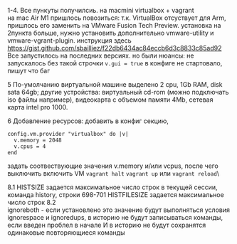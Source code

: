 1-4. Все пункуты получилсиь. на macmini virtualbox + vagrant\
на mac Air M1 пришлось повозиться: т.к. VirtualBox отсуствует для Arm, пришлось 
его заменить на VMware Fusion Tech Preview. установка на 2пункта больше, нужно 
установить дополнительно vmware-utility и vmware-vgrant-plugin. 
инструкция здесь https://gist.github.com/sbailliez/f22db6434ac84eccb6d3c8833c85ad92 
Все запустилось на последних версиях. но были нюансы: не запускалось без такой строчки `v.gui = true` в конфиге не стартовало, пишут что баг

5 По-умолчанию виртуальной машине выделено 2 cpu, 1Gb RAM, disk sata 64gb; 
другие устройства: виртуальный cd-rom (можно подключать iso файлы например), видеокарта с объемом памяти 4Mb, сетевая карта intel pro 1000.

6 Добавление ресурсов: добавить в конфиг секцию, 
```
config.vm.provider "virtualbox" do |v|
  v.memory = 2048
  v.cpus = 4
end
```
задать соотвествующие значения v.memory и/или vcpus, после чего выключить включить VM `vagrant halt` `vagrant up` или `vagrant reload`\

8.1 
HISTSIZE задается максимальное число строк в текущей сессии, команда history, строки 698-701
HISTFILESIZE задается максимальное число строк
8.2 \
ignoreboth - если установлено это значение будут выполняться условия ignorespace и ignoredups, в историю не будут записываться команды, 
если введен проблел в начале И в историю не будут сохранятся одинаковые повторяющиеся команды
